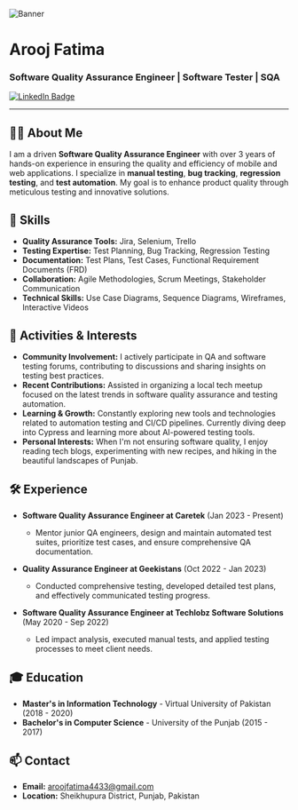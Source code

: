 

![Banner](https://media.licdn.com/dms/image/D4D16AQFPivM5IHCB9w/profile-displaybackgroundimage-shrink_350_1400/0/1680364027536?e=1729123200&v=beta&t=Whc2sfhh17Cf4Ip4mDrlxBVwYuJo7LXelE5JQzO4gok)

# Arooj Fatima

### Software Quality Assurance Engineer | Software Tester | SQA

[![LinkedIn Badge](https://img.shields.io/badge/LinkedIn-Arooj%20Fatima-blue)](https://www.linkedin.com/in/aroojfatimakhan)

---

## 👩‍💻 About Me

I am a driven **Software Quality Assurance Engineer** with over 3 years of hands-on experience in ensuring the quality and efficiency of mobile and web applications. I specialize in **manual testing**, **bug tracking**, **regression testing**, and **test automation**. My goal is to enhance product quality through meticulous testing and innovative solutions.

## 🔧 Skills

- **Quality Assurance Tools:** Jira, Selenium, Trello
- **Testing Expertise:** Test Planning, Bug Tracking, Regression Testing
- **Documentation:** Test Plans, Test Cases, Functional Requirement Documents (FRD)
- **Collaboration:** Agile Methodologies, Scrum Meetings, Stakeholder Communication
- **Technical Skills:** Use Case Diagrams, Sequence Diagrams, Wireframes, Interactive Videos

## 🌟 Activities & Interests

- **Community Involvement:** I actively participate in QA and software testing forums, contributing to discussions and sharing insights on testing best practices.
- **Recent Contributions:** Assisted in organizing a local tech meetup focused on the latest trends in software quality assurance and testing automation.
- **Learning & Growth:** Constantly exploring new tools and technologies related to automation testing and CI/CD pipelines. Currently diving deep into Cypress and learning more about AI-powered testing tools.
- **Personal Interests:** When I'm not ensuring software quality, I enjoy reading tech blogs, experimenting with new recipes, and hiking in the beautiful landscapes of Punjab.

## 🛠️ Experience

- **Software Quality Assurance Engineer at Caretek** (Jan 2023 - Present)
  - Mentor junior QA engineers, design and maintain automated test suites, prioritize test cases, and ensure comprehensive QA documentation.

- **Quality Assurance Engineer at Geekistans** (Oct 2022 - Jan 2023)
  - Conducted comprehensive testing, developed detailed test plans, and effectively communicated testing progress.

- **Software Quality Assurance Engineer at Techlobz Software Solutions** (May 2020 - Sep 2022)
  - Led impact analysis, executed manual tests, and applied testing processes to meet client needs.

## 🎓 Education

- **Master's in Information Technology** - Virtual University of Pakistan (2018 - 2020)
- **Bachelor's in Computer Science** - University of the Punjab (2015 - 2017)

## 📫 Contact

- **Email:** aroojfatima4433@gmail.com
- **Location:** Sheikhupura District, Punjab, Pakistan

